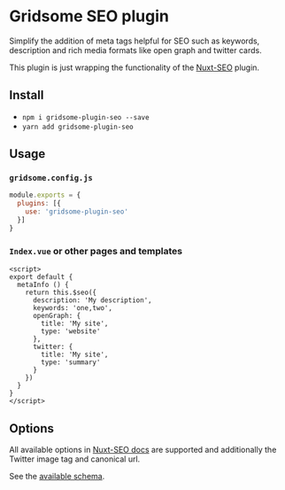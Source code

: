 # Gridsome SEO plugin
Simplify the addition of meta tags helpful for SEO such as keywords, description and rich media formats like open graph and twitter cards.

This plugin is just wrapping the functionality of the [Nuxt-SEO](https://github.com/TiagoDanin/Nuxt-SEO) plugin.

## Install
- `npm i gridsome-plugin-seo --save`
- `yarn add gridsome-plugin-seo`

## Usage

### `gridsome.config.js`
```javascript
module.exports = {
  plugins: [{
    use: 'gridsome-plugin-seo'
  }]
}
```

### `Index.vue` or other pages and templates
```vue
<script>
export default {
  metaInfo () {
    return this.$seo({
      description: 'My description',
      keywords: 'one,two',
      openGraph: {
        title: 'My site',
        type: 'website'
      },
      twitter: {
        title: 'My site',
        type: 'summary'
      }
    })
  }
}
</script>

```

## Options
All available options in [Nuxt-SEO docs](https://github.com/TiagoDanin/Nuxt-SEO#module-options) are supported and additionally the Twitter image tag and canonical url.

See the [available schema](https://github.com/TiagoDanin/Nuxt-SEO/blob/de832e109afc0af7af59440ca4850794063cc972/lib/module.js#L17).
